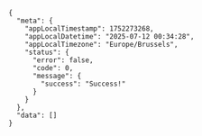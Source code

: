     {
      "meta": {
        "appLocalTimestamp": 1752273268,
        "appLocalDatetime": "2025-07-12 00:34:28",
        "appLocalTimezone": "Europe/Brussels",
        "status": {
          "error": false,
          "code": 0,
          "message": {
            "success": "Success!"
          }
        }
      },
      "data": []
    }